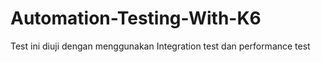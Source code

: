 # Automation-Testing-With-K6
Test ini diuji dengan menggunakan Integration test dan performance test
